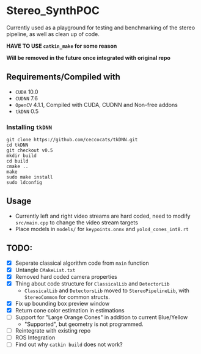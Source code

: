 # Stereo_SynthPOC
Currently used as a playground for testing and benchmarking of the stereo pipeline, as well as clean up of code.

**HAVE TO USE `catkin_make` for some reason**

**Will be removed in the future once integrated with original repo**

## Requirements/Compiled with
 - `CUDA` 10.0
 - `CUDNN` 7.6
 - `OpenCV` 4.1.1, Compiled with CUDA, CUDNN and Non-free addons
 - `tkDNN` 0.5

### Installing `tkDNN`
```
git clone https://github.com/ceccocats/tkDNN.git
cd tkDNN
git checkout v0.5
mkdir build
cd build
cmake ..
make
sudo make install
sudo ldconfig
```

## Usage
 - Currently left and right video streams are hard coded, need to modify `src/main.cpp` to change the video stream targets
 - Place models in `models/` for `keypoints.onnx` and `yolo4_cones_int8.rt`

## TODO:
 - [x] Seperate classical algorithm code from `main` function
 - [x] Untangle `CMakeList.txt`
 - [x] Removed hard coded camera properties
 - [x] Thing about code structure for `ClassicalLib` and `DetectorLib`
    - `ClassicalLib` and `DetectorsLib` moved to `StereoPipelineLib`, with `StereoCommon` for common structs.
 - [x] Fix up bounding box preview window
 - [x] Return cone color estimation in estimations
 - [ ] Support for "Large Orange Cones" in addition to current Blue/Yellow
   - "Supported", but geometry is not programmed.
 - [ ] Reintegrate with existing repo
 - [ ] ROS Integration
 - [ ] Find out why `catkin build` does not work?